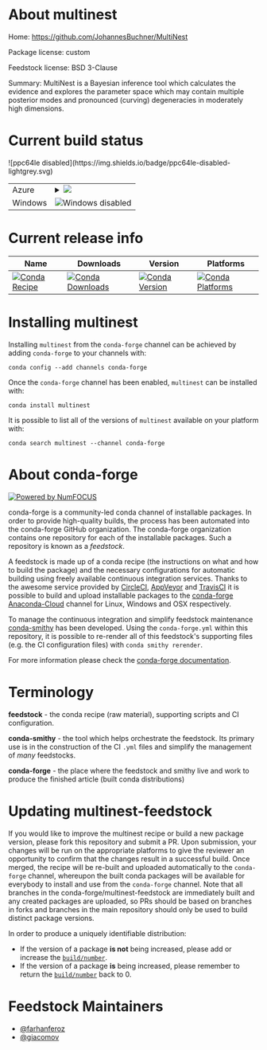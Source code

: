About multinest
===============

Home: https://github.com/JohannesBuchner/MultiNest

Package license: custom

Feedstock license: BSD 3-Clause

Summary: MultiNest is a Bayesian inference tool which calculates the evidence and explores the parameter space which may contain multiple posterior modes and pronounced (curving) degeneracies in moderately high dimensions.



Current build status
====================


<table>
    
  <tr>
    <td>Azure</td>
    <td>
      <details>
        <summary>
          <a href="https://dev.azure.com/conda-forge/feedstock-builds/_build/latest?definitionId=4031&branchName=master">
            <img src="https://dev.azure.com/conda-forge/feedstock-builds/_apis/build/status/multinest-feedstock?branchName=master">
          </a>
        </summary>
        <table>
          <thead><tr><th>Variant</th><th>Status</th></tr></thead>
          <tbody><tr>
              <td>linux</td>
              <td>
                <a href="https://dev.azure.com/conda-forge/feedstock-builds/_build/latest?definitionId=4031&branchName=master">
                  <img src="https://dev.azure.com/conda-forge/feedstock-builds/_apis/build/status/multinest-feedstock?branchName=master&jobName=linux&configuration=linux_" alt="variant">
                </a>
              </td>
            </tr><tr>
              <td>osx_fortran_compiler_version4</td>
              <td>
                <a href="https://dev.azure.com/conda-forge/feedstock-builds/_build/latest?definitionId=4031&branchName=master">
                  <img src="https://dev.azure.com/conda-forge/feedstock-builds/_apis/build/status/multinest-feedstock?branchName=master&jobName=osx&configuration=osx_fortran_compiler_version4" alt="variant">
                </a>
              </td>
            </tr><tr>
              <td>osx_fortran_compiler_version7</td>
              <td>
                <a href="https://dev.azure.com/conda-forge/feedstock-builds/_build/latest?definitionId=4031&branchName=master">
                  <img src="https://dev.azure.com/conda-forge/feedstock-builds/_apis/build/status/multinest-feedstock?branchName=master&jobName=osx&configuration=osx_fortran_compiler_version7" alt="variant">
                </a>
              </td>
            </tr>
          </tbody>
        </table>
      </details>
    </td>
  </tr>
  <tr>
    <td>Windows</td>
    <td>
      <img src="https://img.shields.io/badge/Windows-disabled-lightgrey.svg" alt="Windows disabled">
    </td>
  </tr>
![ppc64le disabled](https://img.shields.io/badge/ppc64le-disabled-lightgrey.svg)
</table>

Current release info
====================

| Name | Downloads | Version | Platforms |
| --- | --- | --- | --- |
| [![Conda Recipe](https://img.shields.io/badge/recipe-multinest-green.svg)](https://anaconda.org/conda-forge/multinest) | [![Conda Downloads](https://img.shields.io/conda/dn/conda-forge/multinest.svg)](https://anaconda.org/conda-forge/multinest) | [![Conda Version](https://img.shields.io/conda/vn/conda-forge/multinest.svg)](https://anaconda.org/conda-forge/multinest) | [![Conda Platforms](https://img.shields.io/conda/pn/conda-forge/multinest.svg)](https://anaconda.org/conda-forge/multinest) |

Installing multinest
====================

Installing `multinest` from the `conda-forge` channel can be achieved by adding `conda-forge` to your channels with:

```
conda config --add channels conda-forge
```

Once the `conda-forge` channel has been enabled, `multinest` can be installed with:

```
conda install multinest
```

It is possible to list all of the versions of `multinest` available on your platform with:

```
conda search multinest --channel conda-forge
```


About conda-forge
=================

[![Powered by NumFOCUS](https://img.shields.io/badge/powered%20by-NumFOCUS-orange.svg?style=flat&colorA=E1523D&colorB=007D8A)](http://numfocus.org)

conda-forge is a community-led conda channel of installable packages.
In order to provide high-quality builds, the process has been automated into the
conda-forge GitHub organization. The conda-forge organization contains one repository
for each of the installable packages. Such a repository is known as a *feedstock*.

A feedstock is made up of a conda recipe (the instructions on what and how to build
the package) and the necessary configurations for automatic building using freely
available continuous integration services. Thanks to the awesome service provided by
[CircleCI](https://circleci.com/), [AppVeyor](https://www.appveyor.com/)
and [TravisCI](https://travis-ci.org/) it is possible to build and upload installable
packages to the [conda-forge](https://anaconda.org/conda-forge)
[Anaconda-Cloud](https://anaconda.org/) channel for Linux, Windows and OSX respectively.

To manage the continuous integration and simplify feedstock maintenance
[conda-smithy](https://github.com/conda-forge/conda-smithy) has been developed.
Using the ``conda-forge.yml`` within this repository, it is possible to re-render all of
this feedstock's supporting files (e.g. the CI configuration files) with ``conda smithy rerender``.

For more information please check the [conda-forge documentation](https://conda-forge.org/docs/).

Terminology
===========

**feedstock** - the conda recipe (raw material), supporting scripts and CI configuration.

**conda-smithy** - the tool which helps orchestrate the feedstock.
                   Its primary use is in the construction of the CI ``.yml`` files
                   and simplify the management of *many* feedstocks.

**conda-forge** - the place where the feedstock and smithy live and work to
                  produce the finished article (built conda distributions)


Updating multinest-feedstock
============================

If you would like to improve the multinest recipe or build a new
package version, please fork this repository and submit a PR. Upon submission,
your changes will be run on the appropriate platforms to give the reviewer an
opportunity to confirm that the changes result in a successful build. Once
merged, the recipe will be re-built and uploaded automatically to the
`conda-forge` channel, whereupon the built conda packages will be available for
everybody to install and use from the `conda-forge` channel.
Note that all branches in the conda-forge/multinest-feedstock are
immediately built and any created packages are uploaded, so PRs should be based
on branches in forks and branches in the main repository should only be used to
build distinct package versions.

In order to produce a uniquely identifiable distribution:
 * If the version of a package **is not** being increased, please add or increase
   the [``build/number``](https://conda.io/docs/user-guide/tasks/build-packages/define-metadata.html#build-number-and-string).
 * If the version of a package **is** being increased, please remember to return
   the [``build/number``](https://conda.io/docs/user-guide/tasks/build-packages/define-metadata.html#build-number-and-string)
   back to 0.

Feedstock Maintainers
=====================

* [@farhanferoz](https://github.com/farhanferoz/)
* [@giacomov](https://github.com/giacomov/)

